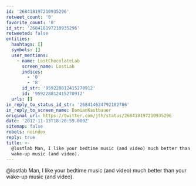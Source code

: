 ```yaml
---
id: '268418197210935296'
retweet_count: '0'
favorite_count: '0'
id_str: '268418197210935296'
retweeted: false
entities:
  hashtags: []
  symbols: []
  user_mentions:
    - name: LostChocolateLab
      screen_name: LostLab
      indices:
        - '0'
        - '8'
      id_str: '959228812415270912'
      id: '959228812415270912'
  urls: []
in_reply_to_status_id_str: '268414624792182786'
in_reply_to_screen_name: DamianKastbauer
original_url: https://twitter.com/jth/status/268418197210935296
date: '2012-11-13T18:20:59.000Z'
sitemap: false
robots: noindex
reply: true
title: >-
  @lostlab Man, I like your bedtime music (and video) much better than your
  wake-up music (and video).
---
```


@lostlab Man, I like your bedtime music (and video) much better than your wake-up music (and video).